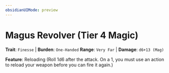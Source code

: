 ```yaml
---
obsidianUIMode: preview
---
```

# Magus Revolver (Tier 4 Magic)

**Trait**: `Finesse` | **Burden**: `One-Handed`
**Range**: `Very Far` | **Damage**: `d6+13 (Mag)`

**Feature**: Reloading (Roll 1d6 after the attack. On a 1, you must use an action to reload your weapon before you can fire it again.)

